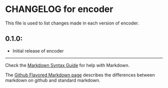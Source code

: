 # CHANGELOG for encoder

This file is used to list changes made in each version of encoder.

## 0.1.0:

* Initial release of encoder

- - -
Check the [Markdown Syntax Guide](http://daringfireball.net/projects/markdown/syntax) for help with Markdown.

The [Github Flavored Markdown page](http://github.github.com/github-flavored-markdown/) describes the differences between markdown on github and standard markdown.
